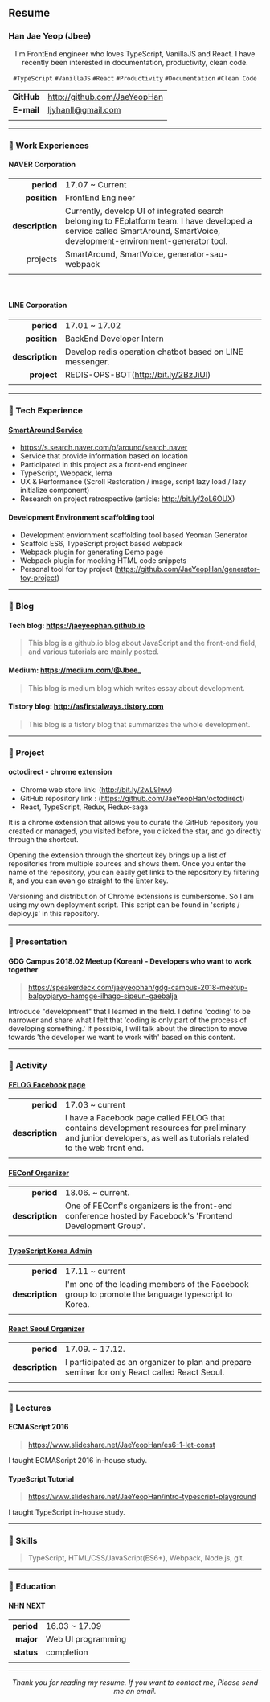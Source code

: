 ## Resume

### Han Jae Yeop (Jbee)

<div align="center">

I'm FrontEnd engineer who loves TypeScript, VanillaJS and React. I have recently been interested in documentation, productivity, clean code.

`#TypeScript` `#VanillaJS` `#React` `#Productivity` `#Documentation` `#Clean Code`

</div>

|            |                              |
| :--------: | ---------------------------- |
| **GitHub** | http://github.com/JaeYeopHan |
| **E-mail** | ljyhanll@gmail.com           |
|            |                              |

---

### :lemon: Work Experiences

#### NAVER Corporation

|                 |                                                                                                                                                                             |
| --------------: | --------------------------------------------------------------------------------------------------------------------------------------------------------------------------- |
| **period**      | 17.07 ~ Current                                                                                                                                                             |
| **position**    | FrontEnd Engineer                                                                                                                                                           |
| **description** | Currently, develop UI of integrated search belonging to FEplatform team. I have developed a service called SmartAround, SmartVoice, development-environment-generator tool. |
| projects        | SmartAround, SmartVoice, generator-sau-webpack                                                                                                                              |
|                 |                                                                                                                                                                             |

<br/>

#### LINE Corporation

|                 |                                                          |
| --------------: | -------------------------------------------------------- |
| **period**      | 17.01 ~ 17.02                                            |
| **position**    | BackEnd Developer Intern                                 |
| **description** | Develop redis operation chatbot based on LINE messenger. |
| **project**     | REDIS-OPS-BOT(http://bit.ly/2BzJiUl)                     |
|                 |                                                          |

---

### :banana: Tech Experience

#### [SmartAround Service](https://s.search.naver.com/p/around/search.naver)

- https://s.search.naver.com/p/around/search.naver
- Service that provide information based on location
- Participated in this project as a front-end engineer
- TypeScript, Webpack, lerna
- UX & Performance (Scroll Restoration / image, script lazy load / lazy initialize component)
- Research on project retrospective (article: http://bit.ly/2oL6OUX)

#### Development Environment scaffolding tool

- Development enviornment scaffolding tool based Yeoman Generator
- Scaffold ES6, TypeScript project based webpack
- Webpack plugin for generating Demo page
- Webpack plugin for mocking HTML code snippets
- Personal tool for toy project (https://github.com/JaeYeopHan/generator-toy-project)


---


### :tangerine: Blog

#### Tech blog: https://jaeyeophan.github.io

> This blog is a github.io blog about JavaScript and the front-end field, and various tutorials are mainly posted.

#### Medium: https://medium.com/@Jbee_

> This blog is medium blog which writes essay about development.

#### Tistory blog: http://asfirstalways.tistory.com

> This blog is a tistory blog that summarizes the whole development.


---


### :watermelon: Project

#### octodirect - chrome extension

- Chrome web store link: (http://bit.ly/2wL9Iwv)
- GitHub repository link : (https://github.com/JaeYeopHan/octodirect)
- React, TypeScript, Redux, Redux-saga

It is a chrome extension that allows you to curate the GitHub repository you created or managed, you visited before, you clicked the star, and go directly through the shortcut. 

Opening the extension through the shortcut key brings up a list of repositories from multiple sources and shows them. Once you enter the name of the repository, you can easily get links to the repository by filtering it, and you can even go straight to the Enter key.

Versioning and distribution of Chrome extensions is cumbersome. So I am using my own deployment script. This script can be found in 'scripts / deploy.js' in this repository.


---


### :eggplant: Presentation

#### GDG Campus 2018.02 Meetup (Korean) - Developers who want to work together

> https://speakerdeck.com/jaeyeophan/gdg-campus-2018-meetup-balpyojaryo-hamgge-ilhago-sipeun-gaebalja

Introduce "development" that I learned in the field. I define 'coding' to be narrower and share what I felt that 'coding is only part of the process of developing something.' If possible, I will talk about the direction to move towards 'the developer we want to work with' based on this content.

---

### :cherries: Activity

#### [FELOG Facebook page](https://www.facebook.com/Jbee.dev/)

|                 |                                                                                                                                                                    |
| --------------: | ------------------------------------------------------------------------------------------------------------------------------------------------------------------ |
| **period**      | 17.03 ~ current                                                                                                                                                    |
| **description** | I have a Facebook page called FELOG that contains development resources for preliminary and junior developers, as well as tutorials related to the web front end. |
|                 |                                                                                                                                                                    |


#### [FEConf Organizer](https://2017.feconf.kr/)

|                 |                                                                                                           |
| --------------: | --------------------------------------------------------------------------------------------------------- |
| **period**      | 18.06. ~ current.                                                                                         |
| **description** | One of FEConf's organizers is the front-end conference hosted by Facebook's 'Frontend Development Group'. |
|                 |                                                                                                           |


#### [TypeScript Korea Admin](https://www.facebook.com/groups/TSKorea/)

|                 |                                                                                                   |
| --------------: | ------------------------------------------------------------------------------------------------- |
| **period**      | 17.11 ~ current                                                                                   |
| **description** | I'm one of the leading members of the Facebook group to promote the language typescript to Korea. |
|                 |                                                                                                   |

#### [React Seoul Organizer](http://seoul.reactjs.kr/)

|                 |                                                                                               |
| --------------: | --------------------------------------------------------------------------------------------- |
| **period**      | 17.09. ~ 17.12.                                                                               |
| **description** | I participated as an organizer to plan and prepare seminar for only React called React Seoul. |
|                 |                                                                                               |

---

### :grapes: Lectures

#### ECMAScript 2016
> https://www.slideshare.net/JaeYeopHan/es6-1-let-const

I taught ECMAScript 2016 in-house study.

#### TypeScript Tutorial
> https://www.slideshare.net/JaeYeopHan/intro-typescript-playground

I taught TypeScript in-house study.


---


### :melon: Skills

> TypeScript, HTML/CSS/JavaScript(ES6+), Webpack, Node.js, git.


---


### :peach: Education

#### NHN NEXT

|            |                    |
| ---------: | ------------------ |
| **period** | 16.03 ~ 17.09      |
| **major**  | Web UI programming |
| **status** | completion         |
|            |                    |

---

<div align="center">

_Thank you for reading my resume. If you want to contact me, Please send me an email._

</div>

